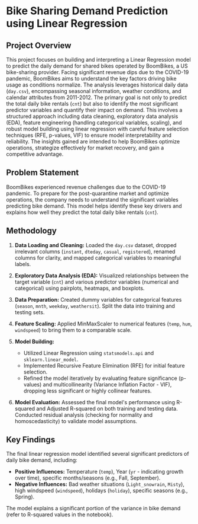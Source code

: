 # Bike Sharing Demand Prediction using Linear Regression

## Project Overview
This project focuses on building and interpreting a Linear Regression model to predict the daily demand for shared bikes operated by BoomBikes, a US bike-sharing provider. Facing significant revenue dips due to the COVID-19 pandemic, BoomBikes aims to understand the key factors driving bike usage as conditions normalize. The analysis leverages historical daily data (`day.csv`), encompassing seasonal information, weather conditions, and calendar attributes from 2011-2012. The primary goal is not only to predict the total daily bike rentals (`cnt`) but also to identify the most significant predictor variables and quantify their impact on demand. This involves a structured approach including data cleaning, exploratory data analysis (EDA), feature engineering (handling categorical variables, scaling), and robust model building using linear regression with careful feature selection techniques (RFE, p-values, VIF) to ensure model interpretability and reliability. The insights gained are intended to help BoomBikes optimize operations, strategize effectively for market recovery, and gain a competitive advantage.

## Problem Statement
BoomBikes experienced revenue challenges due to the COVID-19 pandemic. To prepare for the post-quarantine market and optimize operations, the company needs to understand the significant variables predicting bike demand. This model helps identify these key drivers and explains how well they predict the total daily bike rentals (`cnt`).

## Methodology

1.  **Data Loading and Cleaning:** Loaded the `day.csv` dataset, dropped irrelevant columns (`instant`, `dteday`, `casual`, `registered`), renamed columns for clarity, and mapped categorical variables to meaningful labels.

2.  **Exploratory Data Analysis (EDA):** Visualized relationships between the target variable (`cnt`) and various predictor variables (numerical and categorical) using pairplots, heatmaps, and boxplots.

3.  **Data Preparation:** Created dummy variables for categorical features (`season`, `mnth`, `weekday`, `weathersit`). Split the data into training and testing sets.

4.  **Feature Scaling:** Applied MinMaxScaler to numerical features (`temp`, `hum`, `windspeed`) to bring them to a comparable scale.

5.  **Model Building:**
    * Utilized Linear Regression using `statsmodels.api` and `sklearn.linear_model`.
    * Implemented Recursive Feature Elimination (RFE) for initial feature selection.
    * Refined the model iteratively by evaluating feature significance (p-values) and multicollinearity (Variance Inflation Factor - VIF), dropping less significant or highly collinear features.

6.  **Model Evaluation:** Assessed the final model's performance using R-squared and Adjusted R-squared on both training and testing data. Conducted residual analysis (checking for normality and homoscedasticity) to validate model assumptions.

## Key Findings

The final linear regression model identified several significant predictors of daily bike demand, including:
* **Positive Influences:** Temperature (`temp`), Year (`yr` - indicating growth over time), specific months/seasons (e.g., Fall, September).
* **Negative Influences:** Bad weather situations (`Light_snowrain`, `Misty`), high windspeed (`windspeed`), holidays (`holiday`), specific seasons (e.g., Spring).

The model explains a significant portion of the variance in bike demand (refer to R-squared values in the notebook).


